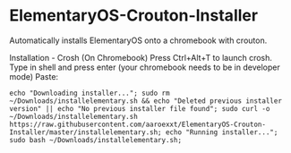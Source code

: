 # ElementaryOS-Crouton-Installer
Automatically installs ElementaryOS onto a chromebook with crouton.

Installation - Crosh (On Chromebook)
Press Ctrl+Alt+T to launch crosh.
Type in shell and press enter (your chromebook needs to be in developer mode)
Paste:
```
echo "Downloading installer..."; sudo rm ~/Downloads/installelementary.sh && echo "Deleted previous installer version" || echo "No previous installer file found"; sudo curl -o ~/Downloads/installelementary.sh https://raw.githubusercontent.com/aaroexxt/ElementaryOS-Crouton-Installer/master/installelementary.sh; echo "Running installer..."; sudo bash ~/Downloads/installelementary.sh;
```
